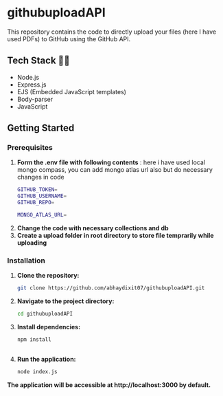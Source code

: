# githubuploadAPI


This repository contains the code to directly upload your files (here I have used PDFs) to GitHub using the GitHub API.

## Tech Stack 👨‍💻

- Node.js
- Express.js
- EJS (Embedded JavaScript templates)
- Body-parser
- JavaScript

## Getting Started

### Prerequisites

1. **Form the .env file with following contents**
    : here i have used local mongo compass, you can add mongo atlas url also but do necessary changes in code
   ```bash
   GITHUB_TOKEN=
   GITHUB_USERNAME=
   GITHUB_REPO=
   
   MONGO_ATLAS_URL=


2. **Change the code with necessary collections and db**
3. **Create a upload folder in root directory to store file temprarily while uploading**


### Installation

1. **Clone the repository:**

   ```bash
   git clone https://github.com/abhaydixit07/githubuploadAPI.git
2. **Navigate to the project directory:**

   ```bash
   cd githubuploadAPI
3. **Install dependencies:**
   ```bash
   npm install
 

4. **Run the application:**
   ```bash
   node index.js

**The application will be accessible at http://localhost:3000 by default.**



